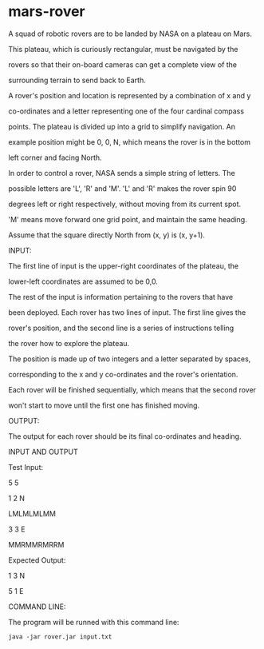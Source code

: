 # mars-rover
A squad of robotic rovers are to be landed by NASA on a plateau on Mars.

This plateau, which is curiously rectangular, must be navigated by the

rovers so that their on-board cameras can get a complete view of the

surrounding terrain to send back to Earth.

A rover's position and location is represented by a combination of x and y

co-ordinates and a letter representing one of the four cardinal compass

points. The plateau is divided up into a grid to simplify navigation. An

example position might be 0, 0, N, which means the rover is in the bottom

left corner and facing North.

In order to control a rover, NASA sends a simple string of letters. The

possible letters are 'L', 'R' and 'M'. 'L' and 'R' makes the rover spin 90

degrees left or right respectively, without moving from its current spot.

'M' means move forward one grid point, and maintain the same heading.

Assume that the square directly North from (x, y) is (x, y+1).



INPUT:

The first line of input is the upper-right coordinates of the plateau, the

lower-left coordinates are assumed to be 0,0.

The rest of the input is information pertaining to the rovers that have

been deployed. Each rover has two lines of input. The first line gives the

rover's position, and the second line is a series of instructions telling

the rover how to explore the plateau.

The position is made up of two integers and a letter separated by spaces,

corresponding to the x and y co-ordinates and the rover's orientation.

Each rover will be finished sequentially, which means that the second rover

won't start to move until the first one has finished moving.



OUTPUT:

The output for each rover should be its final co-ordinates and heading.



INPUT AND OUTPUT

Test Input:

5 5

1 2 N

LMLMLMLMM

3 3 E

MMRMMRMRRM

Expected Output:

1 3 N

5 1 E



COMMAND LINE:

The program will be runned with this command line:



 	java -jar rover.jar input.txt

